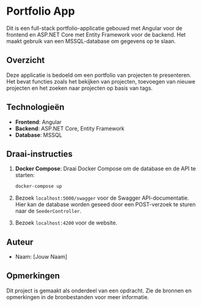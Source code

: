 # Portfolio App

Dit is een full-stack portfolio-applicatie gebouwd met Angular voor de frontend en ASP.NET Core met Entity Framework voor de backend. Het maakt gebruik van een MSSQL-database om gegevens op te slaan.

## Overzicht

Deze applicatie is bedoeld om een portfolio van projecten te presenteren. Het bevat functies zoals het bekijken van projecten, toevoegen van nieuwe projecten en het zoeken naar projecten op basis van tags.

## Technologieën

- **Frontend**: Angular
- **Backend**: ASP.NET Core, Entity Framework
- **Database**: MSSQL

## Draai-instructies

1. **Docker Compose**: Draai Docker Compose om de database en de API te starten:
   ```bash
   docker-compose up
   ```

2. Bezoek `localhost:5000/swagger` voor de Swagger API-documentatie. Hier kan de database worden geseed door een POST-verzoek te sturen naar de `SeederController`.

3. Bezoek `localhost:4200` voor de website.

## Auteur

- Naam: [Jouw Naam]

## Opmerkingen

Dit project is gemaakt als onderdeel van een opdracht. Zie de bronnen en opmerkingen in de bronbestanden voor meer informatie.
